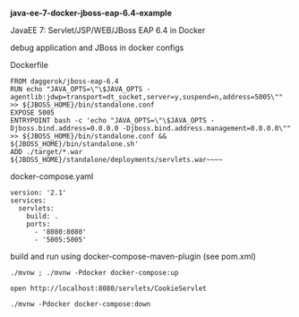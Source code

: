 **java-ee-7-docker-jboss-eap-6.4-example**

JavaEE 7: Servlet/JSP/WEB/JBoss EAP 6.4 in Docker

debug application and JBoss in docker configs

Dockerfile
~~~~
FROM daggerok/jboss-eap-6.4
RUN echo "JAVA_OPTS=\"\$JAVA_OPTS -agentlib:jdwp=transport=dt_socket,server=y,suspend=n,address=5005\"" >> ${JBOSS_HOME}/bin/standalone.conf
EXPOSE 5005
ENTRYPOINT bash -c 'echo "JAVA_OPTS=\"\$JAVA_OPTS -Djboss.bind.address=0.0.0.0 -Djboss.bind.address.management=0.0.0.0\"" >> ${JBOSS_HOME}/bin/standalone.conf && ${JBOSS_HOME}/bin/standalone.sh'
ADD ./target/*.war ${JBOSS_HOME}/standalone/deployments/servlets.war~~~~
~~~~

docker-compose.yaml
~~~~
version: '2.1'
services:
  servlets:
    build: .
    ports:
      - '8080:8080'
      - '5005:5005'
~~~~

build and run using docker-compose-maven-plugin (see pom.xml)
~~~~
./mvnw ; ./mvnw -Pdocker docker-compose:up

open http://localhost:8080/servlets/CookieServlet

./mvnw -Pdocker docker-compose:down
~~~~



 
   